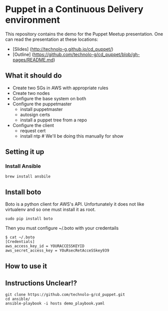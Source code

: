 # Puppet in a Continuous Delivery environment

This repository contains the demo for the Puppet Meetup
presentation. One can read the presentation at these locations:

* [Slides] (http://technolo-g.github.io/cd_puppet/)
* [Outline] (https://github.com/technolo-g/cd_puppet/blob/gh-pages/README.md)

## What it should do

- Create two SGs in AWS with appropriate rules
- Create two nodes
- Configure the base system on both
- Configure the puppetmaster
    - install puppetmaster
    - autosign certs
    - install a puppet tree from a repo
- Configure the client
    - request cert
    - install ntp # We'll be doing this manually for show



## Setting it up
### Install Ansible
```shell
brew install ansbile
```

## Install boto
Boto is a python client for AWS's API. Unfortunately
it does not like virtualenv and so one must install
it as root.

```
sudo pip install boto
```

Then you must configure ~/.boto with your credentails

```
$ cat ~/.boto
[Credentials]
aws_access_key_id = YOURACCESSKEYID
aws_secret_access_key = YOuRsecRetAcceSSkey939
```

## How to use it
## Instructions Unclear!?

```
git clone https://github.com/technolo-g/cd_puppet.git
cd ansible/
ansible-playbook -i hosts demo_playbook.yaml
```

